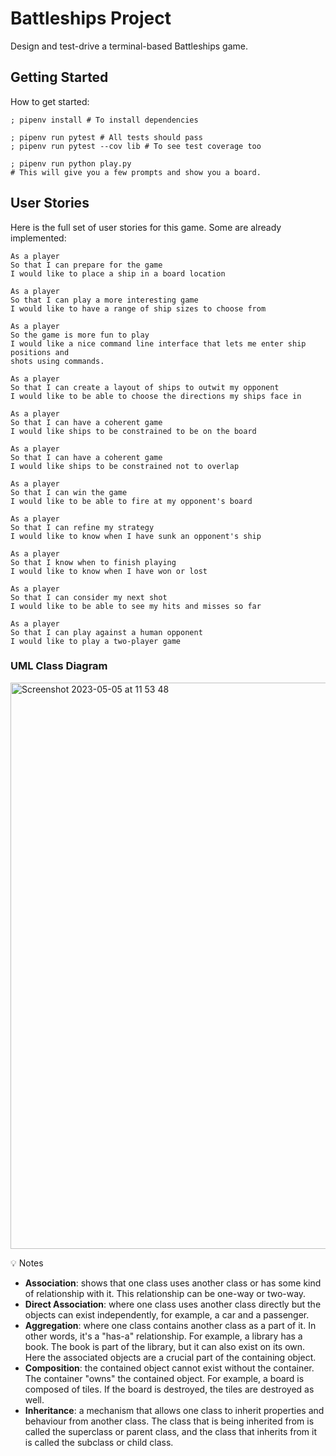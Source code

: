 # Battleships Project

Design and test-drive a terminal-based Battleships game.

## Getting Started

How to get started:

```shell
; pipenv install # To install dependencies

; pipenv run pytest # All tests should pass
; pipenv run pytest --cov lib # To see test coverage too

; pipenv run python play.py
# This will give you a few prompts and show you a board.
```

## User Stories

Here is the full set of user stories for this game. Some are already implemented:

```
As a player
So that I can prepare for the game
I would like to place a ship in a board location

As a player
So that I can play a more interesting game
I would like to have a range of ship sizes to choose from

As a player
So the game is more fun to play
I would like a nice command line interface that lets me enter ship positions and
shots using commands.

As a player
So that I can create a layout of ships to outwit my opponent
I would like to be able to choose the directions my ships face in

As a player
So that I can have a coherent game
I would like ships to be constrained to be on the board

As a player
So that I can have a coherent game
I would like ships to be constrained not to overlap

As a player
So that I can win the game
I would like to be able to fire at my opponent's board

As a player
So that I can refine my strategy
I would like to know when I have sunk an opponent's ship

As a player
So that I know when to finish playing
I would like to know when I have won or lost

As a player
So that I can consider my next shot
I would like to be able to see my hits and misses so far

As a player
So that I can play against a human opponent
I would like to play a two-player game
```

### UML Class Diagram

<img width="906" alt="Screenshot 2023-05-05 at 11 53 48" src="https://user-images.githubusercontent.com/93719632/236439807-d5871974-c68b-4c43-911e-d24124f92b79.png">

💡 Notes

- **Association**: shows that one class uses another class or has some kind of relationship with it. This relationship can be one-way or two-way.
- **Direct Association**: where one class uses another class directly but the objects can exist independently, for example, a car and a passenger.
- **Aggregation**: where one class contains another class as a part of it. In other words, it's a "has-a" relationship. For example, a library has a book. The book is part of the library, but it can also exist on its own. Here the associated objects are a crucial part of the containing object.
- **Composition**: the contained object cannot exist without the container. The container "owns" the contained object. For example, a board is composed of tiles. If the board is destroyed, the tiles are destroyed as well.
- **Inheritance**: a mechanism that allows one class to inherit properties and behaviour from another class. The class that is being inherited from is called the superclass or parent class, and the class that inherits from it is called the subclass or child class.

